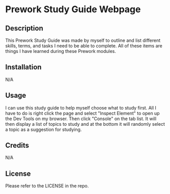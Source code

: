 # Prework Study Guide Webpage

## Description

This Prework Study Guide was made by myself to outline and list different skills, terms, and tasks I need to be able to complete. All of these items are things I have learned during these Prework modules.

## Installation

N/A

## Usage

I can use this study guide to help myself choose what to study first. All I have to do is right click the page and select "Inspect Element" to open up the Dev Tools on my browser. Then click "Console" on the tab list. It will then display a list of topics to study and at the bottom it will randomly select a topic as a suggestion for studying.

## Credits

N/A

## License

Please refer to the LICENSE in the repo.
